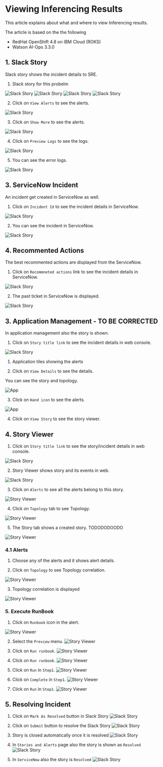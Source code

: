 # Viewing Inferencing Results

This article explains about what and where to view Inferencing results.

The article is based on the the following

- RedHat OpenShift 4.8 on IBM Cloud (ROKS)
- Watson AI-Ops 3.3.0

## 1. Slack Story

Slack story shows the incident details to SRE.

1. Slack story for this probelm

![Slack Story](./images/story/i-01.png)
![Slack Story](./images/story/i-02.png)
![Slack Story](./images/story/i-03.png)
![Slack Story](./images/story/i-04.png)

2. Click on `View Alerts` to see the alerts.

![Slack Story](./images/story/i-11.png)

3. Click on `Show More` to see the alerts.

![Slack Story](./images/story/i-12.png)

4. Click on `Preview Logs` to see the logs.

![Slack Story](./images/story/i-13.png)

5. You can see the error logs.

![Slack Story](./images/story/i-14.png)


## 3. ServiceNow Incident

An incident get created in ServiceNow as well.

1. Click on `Incident Id` to see the incident details in ServiceNow.

![Slack Story](./images/story/i-41.png)

2. You can see the incident in ServiceNow.

![Slack Story](./images/snow/i-01.png)


## 4. Recommented Actions

The best recommented actions are displayed from the ServiceNow.

1. Click on `Recommneted actions` link to see the incident details in ServiceNow.

![Slack Story](./images/story/i-21.png)

2. The past ticket in ServiceNow is displayed.

![Slack Story](./images/snow/i-03.png)


## 3. Application Management - TO BE CORRECTED

In application management also the story is shown.

1. Click on `Story title link` to see the incident details in web console.

![Slack Story](./images/story/i-31.png)

1. Application tiles showing the alerts


2. Click on `View Details` to see the details.

You can see the story and topology.

![App](./images/03-app2.png)

3. Click on `Hand icon` to see the alerts.

![App](./images/03-app3.png)

4. Click on `View Story` to see the story viewer.



## 4. Story Viewer

1. Click on `Story title link` to see the story/incident details in web console.

![Slack Story](./images/story/i-31.png)

2. Story Viewer shows story and its events in web.

![Slack Story](./images/webconsole/i-01.png)

3. Click on `Alerts` to see all the alerts belong to this story.

![Story Viewer](./images/webconsole/i-11.png)

4. Click on  `Topology` tab to see Topology.

![Story Viewer](./images/webconsole/i-21.png)

5. The Story tab shows a created story. TODODODOODO

![Story Viewer](./images/webconsole/i-41.png)


### 4.1 Alerts

1. Choose any of the alerts and it shows alert details.

2. Click on `Topology` to see Topology correlation.

![Story Viewer](./images/webconsole/i-13.png)

3.  Topology correlation is displayed

![Story Viewer](./images/webconsole/i-14.png)

### 5. Execute RunBook 

1. Click on `Runbook` icon in the alert.

![Story Viewer](./images/webconsole/i-31.png)

2. Select the `Preview` menu.
![Story Viewer](./images/webconsole/i-51.png)

3. Click on `Run runbook`.
![Story Viewer](./images/webconsole/i-52.png)

4. Click on `Run runbook`.
![Story Viewer](./images/webconsole/i-53.png)

5. Click on `Run` in `Step1`.
![Story Viewer](./images/webconsole/i-55.png)

6. Click on `Complete` in `Step1`.
![Story Viewer](./images/webconsole/i-56.png)

7. Click on `Run` in `Step1`.
![Story Viewer](./images/webconsole/i-57.png)

## 5. Resolving Incident

1. Click on  `Mark As Resolved` button in Slack Story
![Slack Story](./images/resolve/i-01.png)

2. Click on  `Submit` button to resolve the Slack Story
![Slack Story](./images/resolve/i-02.png)

3. Story is closed automatically once it is resolved
![Slack Story](./images/resolve/i-03.png)

4. In `Stories and Alerts` page also the story is shown as `Resolved`
![Slack Story](./images/resolve/i-04.png)

5. In `ServiceNow` also the story is `Resolved`
![Slack Story](./images/resolve/i-05.png)
